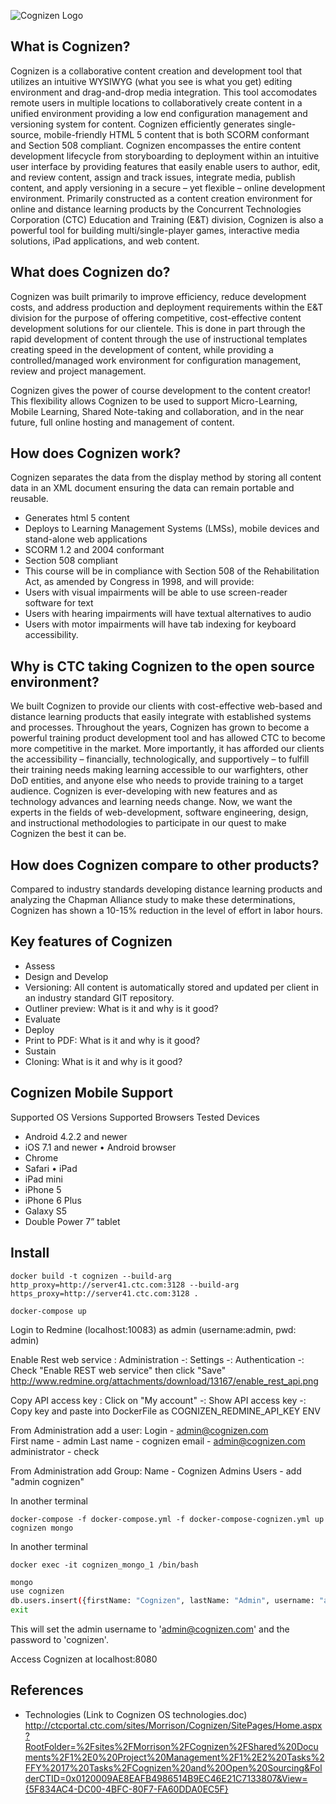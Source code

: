 ![Cognizen Logo](https://gitorious.ctc.com/gitlab/Cognizen/cognizen/raw/master/bin/css/images/cognizen_logo_final.png "Cognizen Logo")
## What is Cognizen?
Cognizen is a collaborative content creation and development tool that utilizes an intuitive WYSIWYG (what you see is what you get) editing environment and drag-and-drop media integration. This tool accomodates remote users in multiple locations to collaboratively create content in a unified environment providing a low end configuration management and versioning system for content.  Cognizen efficiently generates single-source, mobile-friendly HTML 5 content  that is both SCORM conformant and Section 508 compliant.  Cognizen encompasses the entire content development lifecycle from storyboarding to deployment within an intuitive user interface by providing features that easily enable users to author, edit, and review content, assign and track issues, integrate media, publish content, and apply versioning in a secure – yet flexible – online development environment.  Primarily constructed as a content creation environment for online and distance learning products by the Concurrent Technologies Corporation (CTC) Education and Training (E&T) division, Cognizen is also a powerful tool for building multi/single-player games, interactive media solutions, iPad applications, and web content. 


## What does Cognizen do?
Cognizen was built primarily to improve efficiency, reduce development costs, and address production and deployment requirements within the E&T division for the purpose of offering competitive, cost-effective content development solutions for our clientele. This is done in part through the rapid development of content through the use of instructional templates creating speed in the development of content, while providing a controlled/managed work environment for configuration management, review and project management.

Cognizen gives the power of course development to the content creator! This flexibility allows Cognizen to be used to support Micro-Learning, Mobile Learning, Shared Note-taking and collaboration, and in the near future, full online hosting and management of content.


## How does Cognizen work?
Cognizen separates the data from the display method by storing all content data in an XML document ensuring the data can remain portable and reusable.
*	Generates html 5 content
*	Deploys to Learning Management Systems (LMSs), mobile devices and stand-alone web applications
*	SCORM 1.2 and 2004 conformant
*	Section 508 compliant
*	This course will be in compliance with Section 508 of the Rehabilitation Act, as amended by Congress in 1998, and will provide:
*	Users with visual impairments will be able to use screen-reader software for text
*	Users with hearing impairments will have textual alternatives to audio
*	Users with motor impairments will have tab indexing for keyboard accessibility.


## Why is CTC taking Cognizen to the open source environment?
We built Cognizen to provide our clients with cost-effective web-based and distance learning products that easily integrate with established systems and processes.  Throughout the years, Cognizen has grown to become a powerful training product development tool and has allowed CTC to become more competitive in the market. More importantly, it has afforded our clients the accessibility – financially, technologically, and supportively – to fulfill their training needs making learning accessible to our warfighters, other DoD entities, and anyone else who needs to provide training to a target audience.  Cognizen is ever-developing with new features and as technology advances and learning needs change. Now, we want the experts in the fields of web-development, software engineering, design, and instructional methodologies to participate in our quest to make Cognizen the best it can be.


## How does Cognizen compare to other products?
Compared to industry standards developing distance learning products and analyzing the Chapman Alliance study to make these determinations, Cognizen has shown a 10-15% reduction in the level of effort in labor hours. 

## Key features of Cognizen
*	Assess
*	Design and Develop
*	Versioning: All content is automatically stored and updated per client in an industry standard GIT repository.
*	Outliner preview: What is it and why is it good?
*	Evaluate
*	Deploy
*	Print to PDF: What is it and why is it good? 
*	Sustain
*	Cloning: What is it and why is it good?


## Cognizen Mobile Support
Supported OS Versions	Supported Browsers	Tested Devices
*	Android 4.2.2 and newer
*	iOS 7.1 and newer	•	Android browser
*	Chrome
*	Safari	•	iPad 
*	iPad mini
*	iPhone 5
*	iPhone 6 Plus
*	Galaxy S5
*	Double Power 7” tablet

## Install
```commandline
docker build -t cognizen --build-arg http_proxy=http://server41.ctc.com:3128 --build-arg https_proxy=http://server41.ctc.com:3128 .
```
```commandline
docker-compose up
```
Login to Redmine (localhost:10083) as admin (username:admin, pwd: admin) 

Enable Rest web service : Administration -: Settings -: Authentication -: Check "Enable REST web service" then click "Save"
http://www.redmine.org/attachments/download/13167/enable_rest_api.png

Copy API access key : Click on "My account" -: Show API access key -: Copy key and paste into DockerFile as COGNIZEN_REDMINE_API_KEY ENV

From Administration add a user: 
Login - admin@cognizen.com  
First name - admin
Last name - cognizen
email - admin@cognizen.com 
administrator - check

From Administration add Group:
Name - Cognizen Admins
Users - add "admin cognizen"

In another terminal
```commandline
docker-compose -f docker-compose.yml -f docker-compose-cognizen.yml up cognizen mongo
```
In another terminal
```commandline
docker exec -it cognizen_mongo_1 /bin/bash 
```
```bash
mongo
use cognizen
db.users.insert({firstName: "Cognizen", lastName: "Admin", username: "admin@cognizen.com", token:"MY_MlHiBG6gBE6N8XZxOXrirtedMyGPHotbgk2GIv8rXIgS7vNMXH2dvAx4JIxjx", password:"$2a$10$WxRNLSSHmyhcD9WPKdeyN.NaM2KQuRUZtBMQaPcoCNywkapRqeQ1y", admin:"true", active:"true"})
exit
```
This will set the admin username to 'admin@cognizen.com' and the password to 'cognizen'.

Access Cognizen at localhost:8080


  
## References
*	Technologies (Link to Cognizen OS technologies.doc) http://ctcportal.ctc.com/sites/Morrison/Cognizen/SitePages/Home.aspx?RootFolder=%2Fsites%2FMorrison%2FCognizen%2FShared%20Documents%2F1%2E0%20Project%20Management%2F1%2E2%20Tasks%2FFY%2017%20Tasks%2FCognizen%20and%20Open%20Sourcing&FolderCTID=0x0120009AE8EAFB4986514B9EC46E21C7133807&View={5F834AC4-DC00-4BFC-80F7-FA60DDA0EC5F}


